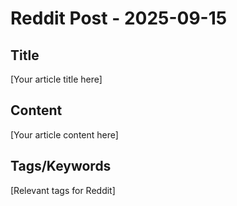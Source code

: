 # Reddit Post - 2025-09-15

## Title
[Your article title here]

## Content
[Your article content here]

## Tags/Keywords
[Relevant tags for Reddit]
